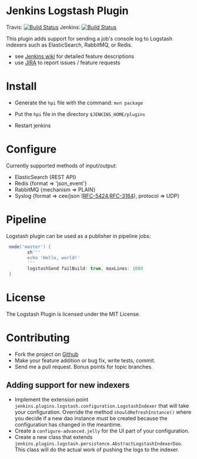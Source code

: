 Jenkins Logstash Plugin
=======================

Travis: [![Build Status](https://travis-ci.org/jenkinsci/logstash-plugin.svg?branch=master)](https://travis-ci.org/jenkinsci/logstash-plugin)
Jenkins: [![Build Status](https://ci.jenkins.io/job/Plugins/job/logstash-plugin/job/master/badge/icon)](https://ci.jenkins.io/job/Plugins/job/logstash-plugin/job/master/)

This plugin adds support for sending a job's console log to Logstash indexers such as ElasticSearch, RabbitMQ, or Redis.

* see [Jenkins wiki](https://wiki.jenkins-ci.org/display/JENKINS/Logstash+Plugin) for detailed feature descriptions
* use [JIRA](https://issues.jenkins-ci.org) to report issues / feature requests

Install
=======

* Generate the `hpi` file with the command: `mvn package`

* Put the `hpi` file in the directory `$JENKINS_HOME/plugins`
* Restart jenkins

Configure
=========

Currently supported methods of input/output:

* ElasticSearch {REST API}
* Redis {format => 'json_event'}
* RabbitMQ {mechanism => PLAIN}
* Syslog {format => cee/json ([RFC-5424](https://tools.ietf.org/html/rfc5424),[RFC-3164](https://tools.ietf.org/html/rfc3164)), protocol => UDP}

Pipeline
========

Logstash plugin can be used as a publisher in pipeline jobs:

```Groovy
 node('master') {
        sh'''
        echo 'Hello, world!'
        '''
        logstashSend failBuild: true, maxLines: 1000
 }
```


License
=======

The Logstash Plugin is licensed under the MIT License.

Contributing
============

* Fork the project on [Github](https://github.com/jenkinsci/logstash-plugin)
* Make your feature addition or bug fix, write tests, commit.
* Send me a pull request. Bonus points for topic branches.

Adding support for new indexers
-------------------------------

* Implement the extension point `jenkins.plugins.logstash.configuration.LogstashIndexer` that will take your configuration. 
Override the method `shouldRefreshInstance()` where you decide if a new dao instance must be created because the configuration has changed in the meantime.
* Create a `configure-advanced.jelly` for the UI part of your configuration.
* Create a new class that extends `jenkins.plugins.logstash.persistence.AbstractLogstashIndexerDao`. This class will do the actual work of pushing the logs to the indexer.
